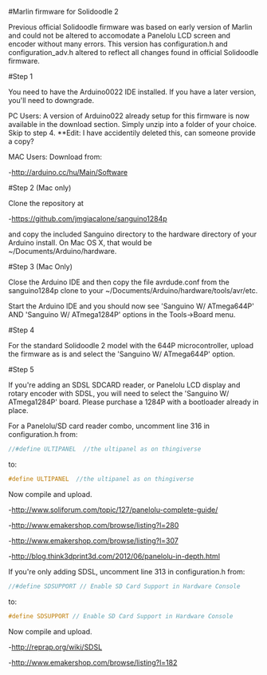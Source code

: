 #Marlin firmware for Solidoodle 2

Previous official Solidoodle firmware was based on early version of Marlin and could not be altered to accomodate a Panelolu LCD screen and encoder without many errors. This version has configuration.h and configuration_adv.h altered to reflect all changes found in official Solidoodle firmware.

#Step 1

You need to have the Arduino0022 IDE installed. If you have a later version, you'll need to downgrade.

PC Users: A version of Arduino022 already setup for this firmware is now available in the download section. Simply unzip into a folder of your choice.
Skip to step 4. **Edit: I have accidentily deleted this, can someone provide a copy?

MAC Users: Download from:

-http://arduino.cc/hu/Main/Software


#Step 2  (Mac only)

Clone the repository at

-https://github.com/jmgiacalone/sanguino1284p

and copy the included Sanguino directory to the hardware directory of your Arduino install. On Mac OS X, that would be ~/Documents/Arduino/hardware.


#Step 3  (Mac Only)

Close the Arduino IDE and then copy the file avrdude.conf from the sanguino1284p clone to your ~/Documents/Arduino/hardware/tools/avr/etc.

Start the Arduino IDE and you should now see 'Sanguino W/ ATmega644P' AND 'Sanguino W/ ATmega1284P' options in the Tools->Board menu.


#Step 4

For the standard Solidoodle 2 model with the 644P microcontroller, upload the firmware as is and select the 'Sanguino W/ ATmega644P' option.


#Step 5

If you're adding an SDSL SDCARD reader, or Panelolu LCD display and rotary encoder with SDSL, you will need to select the 'Sanguino W/ ATmega1284P' board. Please purchase a 1284P with a bootloader already in place.

For a Panelolu/SD card reader combo, uncomment line 316 in configuration.h from:

```C
//#define ULTIPANEL  //the ultipanel as on thingiverse
```
to:
```C
#define ULTIPANEL  //the ultipanel as on thingiverse
```

Now compile and upload.

-http://www.soliforum.com/topic/127/panelolu-complete-guide/

-http://www.emakershop.com/browse/listing?l=280

-http://www.emakershop.com/browse/listing?l=307

-http://blog.think3dprint3d.com/2012/06/panelolu-in-depth.html



If you're only adding SDSL, uncomment line 313 in configuration.h from:

```C
//#define SDSUPPORT // Enable SD Card Support in Hardware Console
```
to:
```C
#define SDSUPPORT // Enable SD Card Support in Hardware Console
```

Now compile and upload.

-http://reprap.org/wiki/SDSL

-http://www.emakershop.com/browse/listing?l=182
